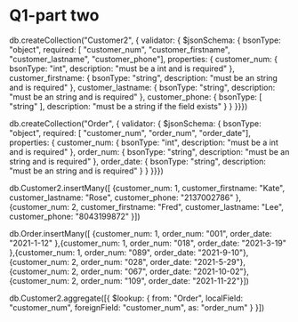 # Q1-part two 

db.createCollection("Customer2", { validator: {
    $jsonSchema: {
    bsonType: "object",
    required: [ "customer_num", "customer_firstname", "customer_lastname", "customer_phone"], properties: {
        customer_num: {
    bsonType: "int",
    description: "must be a int and is required"
    }, customer_firstname: {
    bsonType: "string",
    description: "must be an string and is required"
    }, customer_lastname: {
        bsonType: "string",
    description: "must be an string and is required" },
    customer_phone: {
    bsonType: [ "string" ],
    description: "must be a string if the field exists"
    }
     } }}}) 


db.createCollection("Order", { validator: {
$jsonSchema: {
bsonType: "object",
required: [ "customer_num", "order_num", "order_date"], properties: {
    customer_num: {
bsonType: "int",
description: "must be a int and is required"
}, order_num: {
bsonType: "string",
description: "must be an string and is required"
}, order_date: {
    bsonType: "string",
description: "must be an string and is required" }
 } }}}) 


db.Customer2.insertMany([
    {customer_num: 1,
customer_firstname: "Kate", customer_lastname: "Rose",
customer_phone: "2137002786" 
},{customer_num: 2,
    customer_firstname: "Fred", customer_lastname: "Lee",
    customer_phone: "8043199872" }])

    
db.Order.insertMany([
    {customer_num: 1,
        order_num: "001", order_date: "2021-1-12"
},{customer_num: 1,
    order_num: "018", order_date: "2021-3-19" },{customer_num: 1,
        order_num: "089", order_date: "2021-9-10"},{customer_num: 2,
            order_num: "028", order_date: "2021-5-29"},{customer_num: 2,
                order_num: "067", order_date: "2021-10-02"},{customer_num: 2,
                    order_num: "109", order_date: "2021-11-22"}])



db.Customer2.aggregate([{
    $lookup: {
            from: "Order",
            localField: "customer_num",
            foreignField: "customer_num",
            as: "order_num"
        }
}])